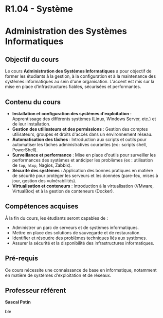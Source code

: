 # R1.04 - Système

# Administration des Systèmes Informatiques

## Objectif du cours

Le cours **Administration des Systèmes Informatiques** a pour objectif de former les étudiants à la gestion, à la configuration et à la maintenance des systèmes informatiques au sein d'une organisation. L'accent est mis sur la mise en place d'infrastructures fiables, sécurisées et performantes.

## Contenu du cours

- **Installation et configuration des systèmes d'exploitation** : Apprentissage des différents systèmes (Linux, Windows Server, etc.) et de leur installation.
- **Gestion des utilisateurs et des permissions** : Gestion des comptes utilisateurs, groupes et droits d'accès dans un environnement réseau.
- **Automatisation des tâches** : Introduction aux scripts et outils pour automatiser les tâches administratives courantes (ex : scripts shell, PowerShell).
- **Surveillance et performance** : Mise en place d'outils pour surveiller les performances des systèmes et anticiper les problèmes (ex : utilisation de `top`, `htop`, Nagios, Zabbix).
- **Sécurité des systèmes** : Application des bonnes pratiques en matière de sécurité pour protéger les serveurs et les données (pare-feu, mises à jour, gestion des vulnérabilités).
- **Virtualisation et conteneurs** : Introduction à la virtualisation (VMware, VirtualBox) et à la gestion de conteneurs (Docker).

## Compétences acquises

À la fin du cours, les étudiants seront capables de :
- Administrer un parc de serveurs et de systèmes informatiques.
- Mettre en place des solutions de sauvegarde et de restauration.
- Identifier et résoudre des problèmes techniques liés aux systèmes.
- Assurer la sécurité et la disponibilité des infrastructures informatiques.

## Pré-requis

Ce cours nécessite une connaissance de base en informatique, notamment en matière de systèmes d'exploitation et de réseaux.


## Professeur référent
**Sascal Potin** 

ble
